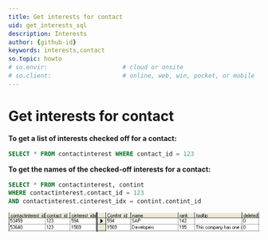 ```yaml
---
title: Get interests for contact
uid: get_interests_sql
description: Interests
author: {github-id}
keywords: interests,contact
so.topic: howto
# so.envir:                     # cloud or onsite
# so.client:                    # online, web, win, pocket, or mobile
---
```


# Get interests for contact

**To get a list of interests checked off for a contact:**

```SQL
SELECT * FROM contactinterest WHERE contact_id = 123
```

**To get the names of the checked-off interests for a contact:**

```SQL
SELECT * FROM contactinterest, contint
WHERE contactinterest.contact_id = 123
AND contactinterest.cinterest_idx = contint.contint_id
```

![ContactInterestJoin][img1]

<!-- Referenced images -->
[img1]: media/contact-interest-join.png
